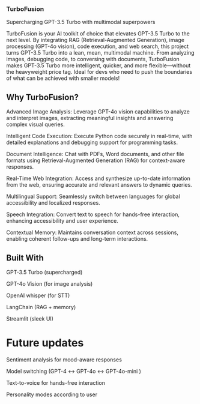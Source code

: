 ### TurboFusion

Supercharging GPT-3.5 Turbo with multimodal superpowers 

TurboFusion is your AI toolkit of choice that elevates GPT-3.5 Turbo to the next level. By integrating RAG (Retrieval-Augmented Generation), image processing (GPT-4o vision), code execution, and web search, this project turns GPT-3.5 Turbo into a lean, mean, multimodal machine. From analyzing images, debugging code, to conversing with documents, TurboFusion makes GPT-3.5 Turbo more intelligent, quicker, and more flexible—without the heavyweight price tag. Ideal for devs who need to push the boundaries of what can be achieved with smaller models!

## Why TurboFusion?

 Advanced Image Analysis: Leverage GPT-4o vision capabilities to analyze and interpret images, extracting meaningful insights and answering complex visual queries.

Intelligent Code Execution: Execute Python code securely in real-time, with detailed explanations and debugging support for programming tasks.

Document Intelligence: Chat with PDFs, Word documents, and other file formats using Retrieval-Augmented Generation (RAG) for context-aware responses.

Real-Time Web Integration: Access and synthesize up-to-date information from the web, ensuring accurate and relevant answers to dynamic queries.

Multilingual Support: Seamlessly switch between languages for global accessibility and localized responses.

Speech Integration: Convert text to speech for hands-free interaction, enhancing accessibility and user experience.

Contextual Memory: Maintains conversation context across sessions, enabling coherent follow-ups and long-term interactions.


## Built With

GPT-3.5 Turbo (supercharged)

GPT-4o Vision (for image analysis)

OpenAI whisper (for STT)

LangChain (RAG + memory)

Streamlit (sleek UI)

# Future updates

Sentiment analysis for mood-aware responses

Model switching (GPT-4 ↔ GPT-4o ↔ GPT-4o-mini )

Text-to-voice for hands-free interaction

Personality modes according to user



